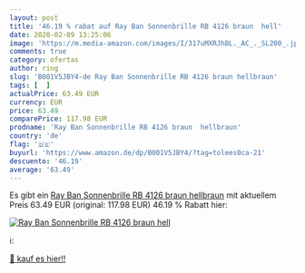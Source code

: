 ```yaml
---
layout: post
title: '46.19 % rabat auf Ray Ban Sonnenbrille RB 4126 braun  hell'
date: 2020-02-09 13:25:06
image: 'https://m.media-amazon.com/images/I/317uMXRJhBL._AC_._SL200_.jpg'
comments: true
category: ofertas
author: ring
slug: 'B001V5JBY4-de Ray Ban Sonnenbrille RB 4126 braun hellbraun'
tags: [  ]
actualPrice: 63.49 EUR
currency: EUR
price: 63.49
comparePrice: 117.98 EUR
prodname: 'Ray Ban Sonnenbrille RB 4126 braun  hellbraun'
country: 'de'
flag: '🇩🇪'
buyurl: 'https://www.amazon.de/dp/B001V5JBY4/?tag=tolees0ca-21'
descuento: '46.19'
average: '63.49'
---
```


Es gibt ein [Ray Ban Sonnenbrille RB 4126 braun  hellbraun](https://www.amazon.de/dp/B001V5JBY4/?tag=tolees0ca-21) mit aktuellem Preis 63.49 EUR (original: 117.98 EUR) 46.19 % Rabatt hier:

[![Ray Ban Sonnenbrille RB 4126 braun  hell](https://m.media-amazon.com/images/I/317uMXRJhBL._AC_._SL200_.jpg)](https://www.amazon.de/dp/B001V5JBY4/?tag=tolees0ca-21)

ℹ️:


[🛒 kauf es hier!!](https://www.amazon.de/dp/B001V5JBY4/?tag=tolees0ca-21)

